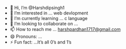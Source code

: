 - 👋 Hi, I’m @Harshdipsingh1
- 👀 I’m interested in ... web devlopment 
- 🌱 I’m currently learning ... c language 
- 💞️ I’m looking to collaborate on ...
- 📫 How to reach me ... harshpardhan1717@gmail.com
- 😄 Pronouns: ...
- ⚡ Fun fact: ...It’s all 0’s and 1’s

<!---
Harshdipsingh1/Harshdipsingh1 is a ✨ special ✨ repository because its `README.md` (this file) appears on your GitHub profile.
You can click the Preview link to take a look at your changes.
--->
